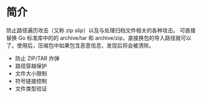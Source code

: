 # 简介

防止路径遍历攻击（又称 zip slip）以及与处理归档文件相关的各种攻击。
可直接替换 Go 标准库中的的 archive/tar 和 archive/zip，直接换包的导入路径就可以了。使用后，压缩包中如果包含恶意信息，发现后将会被清除。

* 防止 ZIP/TAR 炸弹
* 路径穿越保护
* 文件大小限制
* 符号链接控制
* 文件类型验证

